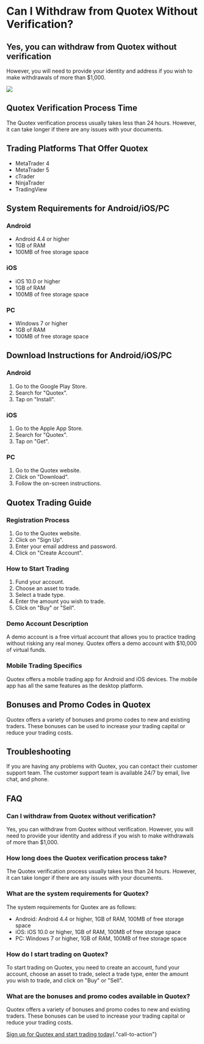 # Can I Withdraw from Quotex Without Verification?

## Yes, you can withdraw from Quotex without verification

However, you will need to provide your identity and address if you wish
to make withdrawals of more than $1,000.

[![](https://static.quotex.io/files/4_en/300_250.jpg)](https://traff.sbs/brokerqxlid)

## Quotex Verification Process Time

The Quotex verification process usually takes less than 24 hours.
However, it can take longer if there are any issues with your documents.

## 

## Trading Platforms That Offer Quotex

-   MetaTrader 4
-   MetaTrader 5
-   cTrader
-   NinjaTrader
-   TradingView

## System Requirements for Android/iOS/PC

### Android

-   Android 4.4 or higher
-   1GB of RAM
-   100MB of free storage space

### iOS

-   iOS 10.0 or higher
-   1GB of RAM
-   100MB of free storage space

### PC

-   Windows 7 or higher
-   1GB of RAM
-   100MB of free storage space

## Download Instructions for Android/iOS/PC

### Android

1.  Go to the Google Play Store.
2.  Search for "Quotex".
3.  Tap on "Install".

### iOS

1.  Go to the Apple App Store.
2.  Search for "Quotex".
3.  Tap on "Get".

### PC

1.  Go to the Quotex website.
2.  Click on "Download".
3.  Follow the on-screen instructions.

## Quotex Trading Guide

### Registration Process

1.  Go to the Quotex website.
2.  Click on "Sign Up".
3.  Enter your email address and password.
4.  Click on "Create Account".

### How to Start Trading

1.  Fund your account.
2.  Choose an asset to trade.
3.  Select a trade type.
4.  Enter the amount you wish to trade.
5.  Click on "Buy" or "Sell".

### Demo Account Description

A demo account is a free virtual account that allows you to practice
trading without risking any real money. Quotex offers a demo account
with $10,000 of virtual funds.

### Mobile Trading Specifics

Quotex offers a mobile trading app for Android and iOS devices. The
mobile app has all the same features as the desktop platform.

## Bonuses and Promo Codes in Quotex

Quotex offers a variety of bonuses and promo codes to new and existing
traders. These bonuses can be used to increase your trading capital or
reduce your trading costs.

## Troubleshooting

If you are having any problems with Quotex, you can contact their
customer support team. The customer support team is available 24/7 by
email, live chat, and phone.

## FAQ

### Can I withdraw from Quotex without verification?

Yes, you can withdraw from Quotex without verification. However, you
will need to provide your identity and address if you wish to make
withdrawals of more than $1,000.

### How long does the Quotex verification process take?

The Quotex verification process usually takes less than 24 hours.
However, it can take longer if there are any issues with your documents.

### What are the system requirements for Quotex?

The system requirements for Quotex are as follows:

-   Android: Android 4.4 or higher, 1GB of RAM, 100MB of free storage
    space
-   iOS: iOS 10.0 or higher, 1GB of RAM, 100MB of free storage space
-   PC: Windows 7 or higher, 1GB of RAM, 100MB of free storage space

### How do I start trading on Quotex?

To start trading on Quotex, you need to create an account, fund your
account, choose an asset to trade, select a trade type, enter the amount
you wish to trade, and click on "Buy" or "Sell".

### What are the bonuses and promo codes available in Quotex?

Quotex offers a variety of bonuses and promo codes to new and existing
traders. These bonuses can be used to increase your trading capital or
reduce your trading costs.

[Sign up for Quotex and start trading
today](\%22https://traff.sbs/brokerqxsignup\%22){."call-to-action"}

